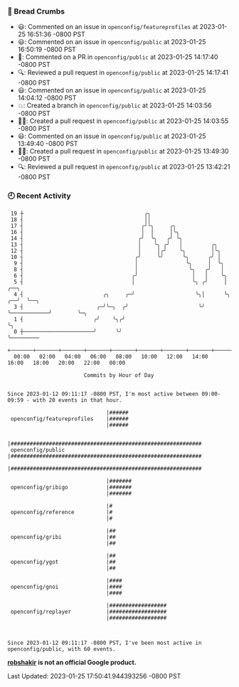 ### 🍞 Bread Crumbs

 * 😃: Commented on an issue in `openconfig/featureprofiles` at 2023-01-25 16:51:36 -0800 PST
 * 😃: Commented on an issue in `openconfig/public` at 2023-01-25 16:50:19 -0800 PST
 * 💬: Commented on a PR in  `openconfig/public` at 2023-01-25 14:17:40 -0800 PST
 * 🔍: Reviewed a pull request in  `openconfig/public` at 2023-01-25 14:17:41 -0800 PST
 * 😃: Commented on an issue in `openconfig/public` at 2023-01-25 14:04:12 -0800 PST
 * 💥: Created a branch in `openconfig/public` at 2023-01-25 14:03:56 -0800 PST
 * ✍🏼: Created a pull request in `openconfig/public` at 2023-01-25 14:03:55 -0800 PST
 * 😃: Commented on an issue in `openconfig/public` at 2023-01-25 13:49:40 -0800 PST
 * ✍🏼: Created a pull request in `openconfig/public` at 2023-01-25 13:49:30 -0800 PST
 * 🔍: Reviewed a pull request in  `openconfig/public` at 2023-01-25 13:42:21 -0800 PST

### 🕘 Recent Activity
```
 19 ┼                                      ╭╮
 18 ┤                                      ││
 17 ┤                                     ╭╯╰╮     ╭╮
 16 ┤                                     │  │     │╰╮
 14 ┤                                    ╭╯  ╰╮   ╭╯ ╰╮
 13 ┤                                    │    ╰╮ ╭╯   │         ╭╮
 12 ┤                                    │     │╭╯    ╰╮        │╰╮
 10 ┤                                   ╭╯     ╰╯      ╰╮      ╭╯ │
  9 ┤                                   │               ╰╮     │  ╰╮
  8 ┤                                   │                ╰╮   ╭╯   │
  6 ┤                                  ╭╯                 │   │    ╰╮
  5 ┤                                  │                  ╰╮ ╭╯     │                ╭──╮
  4 ┤                         ╭╮     ╭─╯                   ╰╮│      ╰╮            ╭──╯  ╰──╮
  3 ┤                       ╭─╯╰─╮  ╭╯                      ╰╯       ╰────────────╯        ╰─╮
  1 ┤                      ╭╯    ╰╮╭╯                                                        ╰╮
  0 ┼──────────────────────╯      ╰╯                                                          ╰─────────
    +───────+───────+───────+───────+───────+───────+───────+───────+───────+───────+───────+───────+────
  00:00   02:00   04:00   06:00   08:00   10:00   12:00   14:00   16:00   18:00   20:00   22:00   00:00   

						Commits by Hour of Day


Since 2023-01-12 09:11:17 -0800 PST, I'm most active between 09:00-09:59 - with 20 events in that hour.

```



```
                               |######
 openconfig/featureprofiles    |######
                               |######

                               |############################################################
 openconfig/public             |############################################################
                               |############################################################

                               |#######
 openconfig/gribigo            |#######
                               |#######

                               |#
 openconfig/reference          |#
                               |#

                               |##
 openconfig/gribi              |##
                               |##

                               |##
 openconfig/ygot               |##
                               |##

                               |####
 openconfig/gnoi               |####
                               |####

                               |##################
 openconfig/replayer           |##################
                               |##################



Since 2023-01-12 09:11:17 -0800 PST, I've been most active in openconfig/public, with 60 events.

```
**[robshakir](mailto:robjs@google.com) is not an official Google product.**  


Last Updated: 2023-01-25 17:50:41.944393256 -0800 PST
